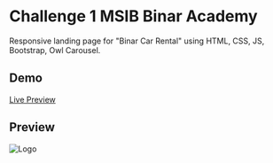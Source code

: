 # Challenge 1 MSIB Binar Academy

Responsive landing page for "Binar Car Rental" using HTML, CSS, JS, Bootstrap, Owl Carousel.

## Demo

[Live Preview](https://akbarrahmatm.github.io/f-fsw24001086-km6-akb-binarcarrental-ch1/)

## Preview

![Logo](https://res.cloudinary.com/derbujoz3/image/upload/v1709712800/Binar-Car-Rental_vv4m9l.png)
